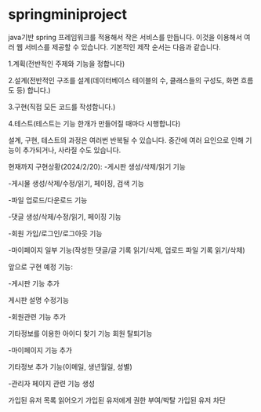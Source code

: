 # springminiproject
java기반 spring 프레임워크를 적용해서 작은 서비스를 만듭니다. 이것을 이용해서 여러 웹 서비스를 제공할 수 있습니다.
기본적인 제작 순서는 다음과 같습니다.


1.계획(전반적인 주제와 기능을 정합니다)

2.설계(전반적인 구조를 설계(데이터베이스 테이블의 수, 클래스들의 구성도, 화면 흐름도 등) 합니다.)

3.구현(직접 모든 코드를 작성합니다.)

4.테스트(테스트는 기능 한개가 만들어질 때마다 시행합니다)



설계, 구현, 테스트의 과정은 여러번 반복될 수 있습니다. 중간에 여러 요인으로 인해 기능이 추가되거나, 사라질 수도 있습니다.



현재까지 구현상황(2024/2/20):
-게시판 생성/삭제/읽기 기능 

-게시물 생성/삭제/수정/읽기, 페이징, 검색 기능

-파일 업로드/다운로드 기능

-댓글 생성/삭제/수정/읽기, 페이징 기능

-회원 가입/로그인/로그아웃 기능

-마이페이지 일부 기능(작성한 댓글/글 기록 읽기/삭제, 업로드 파일 기록 읽기/삭제)





앞으로 구현 예정 기능:

-게시판 기능 추가

게시판 설명 수정기능


-회원관련 기능 추가

기타정보를 이용한 아이디 찾기 기능
회원 탈퇴기능


-마이페이지 기능 추가

기타정보 추가 기능(이메일, 생년월일, 성별)


-관리자 페이지 관련 기능 생성

가입된 유저 목록 읽어오기 
가입된 유저에게 권한 부여/박탈
가입된 유저 차단
